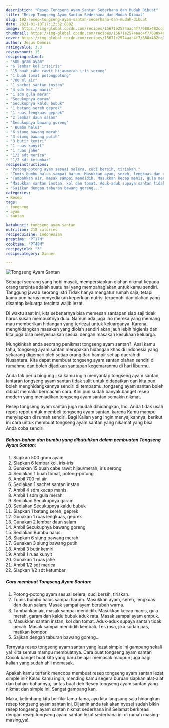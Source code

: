 ```yaml
---
description: "Resep Tongseng Ayam Santan Sederhana dan Mudah Dibuat"
title: "Resep Tongseng Ayam Santan Sederhana dan Mudah Dibuat"
slug: 192-resep-tongseng-ayam-santan-sederhana-dan-mudah-dibuat
date: 2021-01-18T17:12:32.880Z
image: https://img-global.cpcdn.com/recipes/15671e2574aac4f7/680x482cq70/tongseng-ayam-santan-foto-resep-utama.jpg
thumbnail: https://img-global.cpcdn.com/recipes/15671e2574aac4f7/680x482cq70/tongseng-ayam-santan-foto-resep-utama.jpg
cover: https://img-global.cpcdn.com/recipes/15671e2574aac4f7/680x482cq70/tongseng-ayam-santan-foto-resep-utama.jpg
author: Jesus Dennis
ratingvalue: 3.3
reviewcount: 15
recipeingredient:
- "500 gram ayam"
- "6 lembar kol irisiris"
- "15 buah cabe rawit hijaumerah iris serong"
- "1 buah tomat potongpotong"
- "700 ml air"
- "1 sachet santan instan"
- "4 sdm kecap manis"
- "1 sdm gula merah"
- "Secukupnya garam"
- "Secukupnya kaldu bubuk"
- "1 batang sereh geprek"
- "1 ruas lengkuas geprek"
- "2 lembar daun salam"
- "Secukupnya bawang goreng"
- " Bumbu halus"
- "6 siung bawang merah"
- "3 siung bawang putih"
- "3 butir kemiri"
- "1 ruas kunyit"
- "1 ruas jahe"
- "1/2 sdt merica"
- "1/2 sdt ketumbar"
recipeinstructions:
- "Potong-potong ayam sesuai selera, cuci bersih, tiriskan."
- "Tumis bumbu halus sampai harum. Masukkan ayam, sereh, lengkuas dan daun salam. Masak sampai ayam berubah warna."
- "Tambahkan air, masak sampai mendidih. Masukkan kecap manis, gula merah, garam dan kaldu bubuk aduk rata. Masak sampai ayam empuk."
- "Masukkan santan instan, kol dan tomat. Aduk-aduk supaya santan tidak pecah. Masak sampai mendidih kembali. Tes rasa, jika sudah pas, matikan kompor."
- "Sajikan dengan taburan bawang goreng..."
categories:
- Resep
tags:
- tongseng
- ayam
- santan

katakunci: tongseng ayam santan 
nutrition: 218 calories
recipecuisine: Indonesian
preptime: "PT17M"
cooktime: "PT48M"
recipeyield: "3"
recipecategory: Dinner

---
```



![Tongseng Ayam Santan](https://img-global.cpcdn.com/recipes/15671e2574aac4f7/680x482cq70/tongseng-ayam-santan-foto-resep-utama.jpg)

Sebagai seorang yang hobi masak, mempersiapkan olahan nikmat kepada orang tercinta adalah suatu hal yang membahagiakan untuk kamu sendiri. Tanggung jawab seorang istri Tidak hanya mengatur rumah saja, tetapi kamu pun harus menyediakan keperluan nutrisi terpenuhi dan olahan yang disantap keluarga tercinta wajib lezat.

Di waktu  saat ini, kita sebenarnya bisa memesan santapan siap saji tidak harus susah membuatnya dulu. Namun ada juga lho mereka yang memang mau memberikan hidangan yang terlezat untuk keluarganya. Karena, menghidangkan masakan yang diolah sendiri akan jauh lebih higienis dan kita juga bisa menyesuaikan sesuai dengan masakan kesukaan keluarga. 



Mungkinkah anda seorang penikmat tongseng ayam santan?. Asal kamu tahu, tongseng ayam santan merupakan hidangan khas di Indonesia yang sekarang digemari oleh setiap orang dari hampir setiap daerah di Nusantara. Kita dapat membuat tongseng ayam santan olahan sendiri di rumahmu dan boleh dijadikan santapan kegemaranmu di hari liburmu.

Anda tak perlu bingung jika kamu ingin menyantap tongseng ayam santan, lantaran tongseng ayam santan tidak sulit untuk didapatkan dan kita pun boleh menghidangkannya sendiri di tempatmu. tongseng ayam santan boleh dibuat memalui bermacam cara. Kini pun sudah banyak banget resep modern yang menjadikan tongseng ayam santan semakin nikmat.

Resep tongseng ayam santan juga mudah dihidangkan, lho. Anda tidak usah repot-repot untuk membeli tongseng ayam santan, karena Kamu mampu menyiapkan di rumah sendiri. Bagi Kalian yang ingin menyajikannya, berikut ini cara untuk membuat tongseng ayam santan yang nikamat yang bisa Anda coba sendiri.

<!--inarticleads1-->

##### Bahan-bahan dan bumbu yang dibutuhkan dalam pembuatan Tongseng Ayam Santan:

1. Siapkan 500 gram ayam
1. Siapkan 6 lembar kol, iris-iris
1. Gunakan 15 buah cabe rawit hijau/merah, iris serong
1. Sediakan 1 buah tomat, potong-potong
1. Ambil 700 ml air
1. Sediakan 1 sachet santan instan
1. Ambil 4 sdm kecap manis
1. Ambil 1 sdm gula merah
1. Sediakan Secukupnya garam
1. Sediakan Secukupnya kaldu bubuk
1. Siapkan 1 batang sereh, geprek
1. Gunakan 1 ruas lengkuas, geprek
1. Gunakan 2 lembar daun salam
1. Ambil Secukupnya bawang goreng
1. Sediakan  Bumbu halus:
1. Siapkan 6 siung bawang merah
1. Gunakan 3 siung bawang putih
1. Ambil 3 butir kemiri
1. Ambil 1 ruas kunyit
1. Gunakan 1 ruas jahe
1. Ambil 1/2 sdt merica
1. Siapkan 1/2 sdt ketumbar




<!--inarticleads2-->

##### Cara membuat Tongseng Ayam Santan:

1. Potong-potong ayam sesuai selera, cuci bersih, tiriskan.
1. Tumis bumbu halus sampai harum. Masukkan ayam, sereh, lengkuas dan daun salam. Masak sampai ayam berubah warna.
1. Tambahkan air, masak sampai mendidih. Masukkan kecap manis, gula merah, garam dan kaldu bubuk aduk rata. Masak sampai ayam empuk.
1. Masukkan santan instan, kol dan tomat. Aduk-aduk supaya santan tidak pecah. Masak sampai mendidih kembali. Tes rasa, jika sudah pas, matikan kompor.
1. Sajikan dengan taburan bawang goreng...




Ternyata resep tongseng ayam santan yang lezat simple ini gampang sekali ya! Kita semua mampu membuatnya. Cara buat tongseng ayam santan Cocok banget buat kita yang baru belajar memasak maupun juga bagi kalian yang sudah ahli memasak.

Apakah kamu tertarik mencoba membuat resep tongseng ayam santan lezat simple ini? Kalau kamu ingin, mending kamu segera buruan siapkan alat-alat dan bahan-bahannya, lantas buat deh Resep tongseng ayam santan yang nikmat dan simple ini. Sangat gampang kan. 

Maka, ketimbang kita berfikir lama-lama, ayo kita langsung saja hidangkan resep tongseng ayam santan ini. Dijamin anda tak akan nyesel sudah bikin resep tongseng ayam santan nikmat sederhana ini! Selamat berkreasi dengan resep tongseng ayam santan lezat sederhana ini di rumah masing-masing,ya!.

